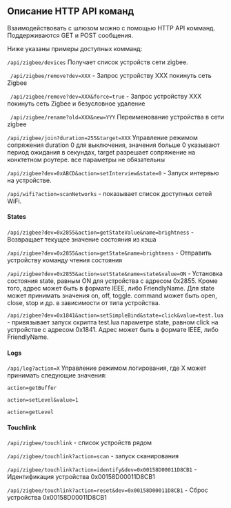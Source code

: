 ## Описание HTTP API команд

Взаимодействовать с шлюзом можно с помощью HTTP API комманд. Поддерживаются GET и POST сообщения. 

Ниже указаны примеры доступных комманд:

``` /api/zigbee/devices ```
Получает список устройств сети zigbee.

``` /api/zigbee/remove?dev=XXX``` - Запрос устройству XXX покинуть сеть Zigbee

``` /api/zigbee/remove?dev=XXX&force=true``` - Запрос устройству XXX покинуть сеть Zigbee и безусловное удаление

``` /api/zigbee/rename?old=XXX&new=YYY```  Переименование  устройства в сети zigbee

```/api/zigbee/join?duration=255&target=XXX```   Управление режимом сопряжения duration 0 для выключения, значения больше 0 указывают период ожидания в секундах,  target разрешает сопряжение на конктетном роутере.  все параметры не обязательны



``` /api/zigbee?dev=0xABCD&action=setInterview&state=0 ``` - Запуск интервью на устройстве.


``` /api/wifi?action=scanNetworks ``` - показывает список доступных  сетей WiFi.

#### States

```/api/zigbee?dev=0x2855&action=getStateValue&name=brightness``` - Возвращает текущее значение состояния из кэша

```/api/zigbee?dev=0x2855&action=getState&name=brightness``` - Отправить устройству команду чтения состояния

```/api/zigbee?dev=0x2855&action=setState&name=state&value=ON``` - Установка состояния state, равным ON для устройства с адресом 0x2855.  Кроме того, адрес  может быть в формате IEEE, либо FriendlyName. Для state может принимать значения on, off, toggle. command может быть open, close, stop и др. в зависимости от типа устройства.

```/api/zigbee?dev=0x1841&action=setSimpleBind&state=click&value=test.lua``` - привязывает запуск скрипта test.lua параметре state, равном click на устройстве с адресом 0x1841. Адрес может быть в формате IEEE, либо FriendlyName.

#### Logs

```/api/log?action=X``` Управление режимом логирования, где X  может принимать следующие значения:

```
action=getBuffer

action=setLevel&value=1  

action=getLevel

```

#### Touchlink

```/api/zigbee/touchlink``` - список устройств рядом

```/api/zigbee/touchlink?action=scan``` - запуск сканирования

```/api/zigbee/touchlink?action=identify&dev=0x00158D00011D8CB1``` - Идентификация устройства 0x00158D00011D8CB1

```/api/zigbee/touchlink?action=reset&dev=0x00158D00011D8CB1``` - Сброс устройства 0x00158D00011D8CB1
